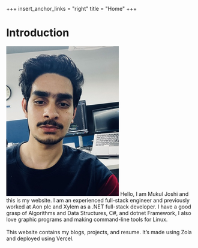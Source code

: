 +++
insert_anchor_links = "right"
title = "Home"
+++

# Introduction

![image](mukul.jpg#start)
Hello, I am Mukul Joshi and this is my website. I am an experienced full-stack engineer and previously worked at Aon plc and Xylem as a .NET full-stack developer. I have a good grasp of Algorithms and Data Structures, C#, and dotnet Framework, I also love graphic programs and making command-line tools for Linux.
<br>
<br>
This website contains my blogs, projects, and resume. It’s made using Zola and deployed using Vercel.